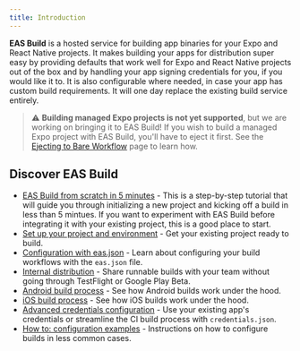 ```yaml
---
title: Introduction
---
```


**EAS Build** is a hosted service for building app binaries for your Expo and React Native projects. It makes building your apps for distribution super easy by providing defaults that work well for Expo and React Native projects out of the box and by handling your app signing credentials for you, if you would like it to. It is also configurable where needed, in case your app has custom build requirements. It will one day replace the existing build service entirely.

> ⚠️ **Building managed Expo projects is not yet supported**, but we are working on bringing it to EAS Build! If you wish to build a managed Expo project with EAS Build, you'll have to eject it first. See the [Ejecting to Bare Workflow](../../workflow/customizing/) page to learn how.

## Discover EAS Build

- [EAS Build from scratch in 5 minutes](../eas-build-in-5-minutes/) - This is a step-by-step tutorial that will guide you through initializing a new project and kicking off a build in less than 5 mintues. If you want to experiment with EAS Build before integrating it with your existing project, this is a good place to start.
- [Set up your project and environment](../setup/) - Get your existing project ready to build.
- [Configuration with eas.json](../eas-json/) - Learn about configuring your build workflows with the `eas.json` file.
- [Internal distribution](../internal-distribution/) - Share runnable builds with your team without going through TestFlight or Google Play Beta.
- [Android build process](../android-builds/) - See how Android builds work under the hood.
- [iOS build process](../ios-builds/) - See how iOS builds work under the hood.
- [Advanced credentials configuration](../advanced-credentials-configuration/) - Use your existing app's credentials or streamline the CI build process with `credentials.json`.
- [How to: configuration examples](../how-tos/) - Instructions on how to configure builds in less common cases.
